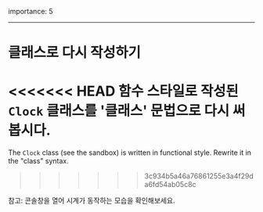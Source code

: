importance: 5

---

# 클래스로 다시 작성하기

<<<<<<< HEAD
함수 스타일로 작성된 `Clock` 클래스를 '클래스' 문법으로 다시 써봅시다.
=======
The `Clock` class (see the sandbox) is written in functional style. Rewrite it in the "class" syntax.
>>>>>>> 3c934b5a46a76861255e3a4f29da6fd54ab05c8c

참고: 콘솔창을 열어 시계가 동작하는 모습을 확인해보세요.
